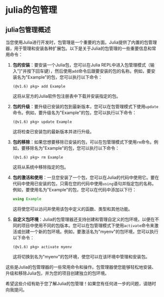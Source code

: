 # julia的包管理
## julia包管理概述
当您使用Julia进行开发时，包管理是一个重要的方面。Julia提供了内置的包管理器，用于管理和安装各种扩展包。以下是关于Julia的包管理的一些重要信息和常用命令：

1. **包的安装**：要安装一个Julia包，您可以在Julia REPL中进入包管理模式（输入"]"并按下回车键），然后使用`add`命令后跟要安装的包的名称。例如，要安装名为"Example"的包，您可以执行以下命令：
   ```
   (@v1.6) pkg> add Example
   ```
   这将从官方的Julia软件包注册表中下载并安装指定的包。

2. **包的升级**：要升级已安装的包到最新版本，您可以在包管理模式下使用`update`命令。例如，要升级名为"Example"的包，您可以执行以下命令：
   ```
   (@v1.6) pkg> update Example
   ```
   这将检查已安装包的最新版本并进行升级。

3. **包的移除**：如果您想要移除已安装的包，可以在包管理模式下使用`rm`命令。例如，要移除名为"Example"的包，您可以执行以下命令：
   ```
   (@v1.6) pkg> rm Example
   ```
   这将从系统中移除指定的包。

4. **包的激活和使用**：一旦您安装了一个包，您可以在Julia的代码中使用它。要在代码中使用已安装的包，只需在您的代码中使用`using`语句并指定包的名称。例如，要使用名为"Example"的包，您可以在代码中添加以下行：
   ```julia
   using Example
   ```
   这将使您可以访问并使用该包中定义的函数、类型和其他功能。

5. **自定义包环境**：Julia的包管理器还支持创建和管理自定义的包环境，以便在不同的项目中使用不同的包版本。您可以在包管理模式下使用`activate`命令来激活或创建一个新的包环境。例如，要激活名为"myenv"的包环境，您可以执行以下命令：
   ```
   (@v1.6) pkg> activate myenv
   ```
   这将切换到名为"myenv"的包环境，使您可以在该环境中管理和安装包。

这些是Julia的包管理器的一些常用命令和操作。包管理器使您能够轻松地安装、升级和移除Julia包，并为您的项目创建独立的包环境。

希望这些介绍有助于您了解Julia的包管理！如果您有任何进一步的问题，请随时向我提问。

